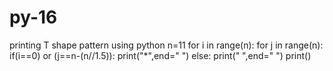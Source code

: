 # py-16
printing T shape pattern using python
n=11
for i in range(n):
	for j in range(n):
		if(i==0) or (j==n-(n//1.5)):
		   print("*",end=" ")
		else:
			print(" ",end=" ")
	print()
